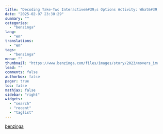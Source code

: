 ```yaml
---
title: "Decoding Take-Two Interactive&#39;s Options Activity: What&#39;s the Big Picture?"
date: "2025-02-07 23:30:29"
summary: ""
categories:
  - "benzinga"
lang:
  - "en"
translations:
  - "en"
tags:
  - "benzinga"
menu: ""
thumbnail: "https://www.benzinga.com/files/images/story/2023/movers_image_1.jpeg"
lead: ""
comments: false
authorbox: false
pager: true
toc: false
mathjax: false
sidebar: "right"
widgets:
  - "search"
  - "recent"
  - "taglist"
---
```




[benzinga](https://www.benzinga.com/insights/options/25/02/43563706/decoding-take-two-interactives-options-activity-whats-the-big-picture)
